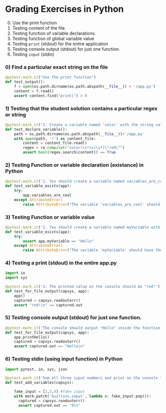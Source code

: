 # Grading Exercises in Python

0. Use the print function
1. Testing content of the file.
2. Testing function of variable declarations.
2. Testing function of global variable value
4. Testing `print` (stdout) for the entire application
5. Testing console output (stdout) for just one function.
6. Testing `input` (stdin)

### 0) Find a particular exact string on the file
```py
@pytest.mark.it("Use the print function")
def test_output():
    f = open(os.path.dirname(os.path.abspath(__file__)) + '/app.py')
    content = f.read()
    assert content.find("print(") > 0
```

### 1) Testing that the student solution contains a particular regex or string
```py
@pytest.mark.it("1. Create a variable named 'color' with the string value red")
def test_declare_variable():
    path = os.path.dirname(os.path.abspath(__file__))+'/app.py'
    with open(path, 'r') as content_file:
        content = content_file.read()
        regex = re.compile(r"color(\s*)=(\s*)\"red\"")
        assert bool(regex.search(content)) == True
```

### 2) Testing Function or variable declaration (existance) in Python
```py
@pytest.mark.it('1. You should create a variable named variables_are_cool')
def test_variable_exists(app):
    try:
        app.variables_are_cool
    except AttributeError:
        raise AttributeError("The variable 'variables_are_cool' should exist on app.py")
```

### 3) Testing Function or variable value
```py
@pytest.mark.it('1. You should create a variable named myVariable with the value "Hello"')
def test_variable_exists(app):
    try:
        assert app.myVariable == "Hello"
    except AttributeError:
        raise AttributeError("The variable 'myVariable' should have the variable Hello")
```

### 4) Testing a print (stdout) in the entire app.py
```py
import io
import sys

@pytest.mark.it('3. The printed value on the console should be "red"')
def test_for_file_output(capsys, app):
    app()
    captured = capsys.readouterr()
    assert "red!\n" == captured.out
```

### 5) Testing console output (stdout) for just one function.  

```py
@pytest.mark.it('The console should output "Hello" inside the function printHello ')
def test_for_file_output(capsys, app):
    app.printHello()
    captured = capsys.readouterr()
    assert captured.out == "Hello\n"
```

### 6) Testing stdin (using input function) in Python

```py
import pytest, io, sys, json

@pytest.mark.it('Sum all three input numbers and print on the console the result')
def test_add_variables(capsys):

    fake_input = [2,3,4] #fake input
    with mock.patch('builtins.input', lambda x: fake_input.pop()):
      captured = capsys.readouterr()
      assert captured.out == "9\n"
```
